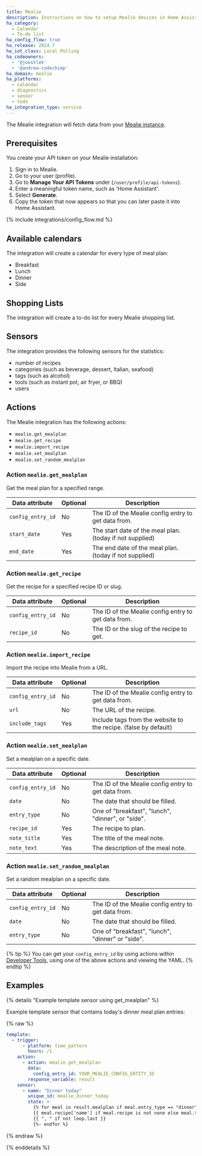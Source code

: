 ```yaml
---
title: Mealie
description: Instructions on how to setup Mealie devices in Home Assistant.
ha_category:
  - Calendar
  - To-do list
ha_config_flow: true
ha_release: 2024.7
ha_iot_class: Local Polling
ha_codeowners:
  - '@joostlek'
  - '@andrew-codechimp'
ha_domain: mealie
ha_platforms:
  - calendar
  - diagnostics
  - sensor
  - todo
ha_integration_type: service
---
```


The Mealie integration will fetch data from your [Mealie instance](https://mealie.io/).

## Prerequisites

You create your API token on your Mealie installation:

1. Sign in to Mealie.
2. Go to your user (profile).
3. Go to **Manage Your API Tokens** under (`/user/profile/api-tokens`).
4. Enter a meaningful token name, such as 'Home Assistant'.
5. Select **Generate**.
6. Copy the token that now appears so that you can later paste it into Home Assistant.

{% include integrations/config_flow.md %}

## Available calendars

The integration will create a calendar for every type of meal plan:

- Breakfast
- Lunch
- Dinner
- Side

## Shopping Lists

The integration will create a to-do list for every Mealie shopping list.

## Sensors

The integration provides the following sensors for the statistics:
- number of recipes
- categories (such as beverage, dessert, Italian, seafood)
- tags (such as alcohol)
- tools (such as instant pot, air fryer, or BBQ)
- users

## Actions

The Mealie integration has the following actions:

- `mealie.get_mealplan`
- `mealie.get_recipe`
- `mealie.import_recipe`
- `mealie.set_mealplan`
- `mealie.set_random_mealplan`

### Action `mealie.get_mealplan`

Get the meal plan for a specified range.

| Data attribute | Optional | Description                                              |
|------------------------|----------|----------------------------------------------------------|
| `config_entry_id`      | No       | The ID of the Mealie config entry to get data from.      |
| `start_date`           | Yes      | The start date of the meal plan. (today if not supplied) |
| `end_date`             | Yes      | The end date of the meal plan. (today if not supplied)   |

### Action `mealie.get_recipe`

Get the recipe for a specified recipe ID or slug.

| Data attribute | Optional | Description                                         |
|------------------------|----------|-----------------------------------------------------|
| `config_entry_id`      | No       | The ID of the Mealie config entry to get data from. |
| `recipe_id`            | No       | The ID or the slug of the recipe to get.            |

### Action `mealie.import_recipe`

Import the recipe into Mealie from a URL.

| Data attribute | Optional | Description                                                     |
|------------------------|----------|-----------------------------------------------------------------|
| `config_entry_id`      | No       | The ID of the Mealie config entry to get data from.             |
| `url`                  | No       | The URL of the recipe.                                          |
| `include_tags`         | Yes      | Include tags from the website to the recipe. (false by default) |

### Action `mealie.set_mealplan`

Set a mealplan on a specific date.

| Data attribute    | Optional | Description                                         |
|-------------------|----------|-----------------------------------------------------|
| `config_entry_id` | No       | The ID of the Mealie config entry to get data from. |
| `date`            | No       | The date that should be filled.                     |
| `entry_type`      | No       | One of "breakfast", "lunch", "dinner", or "side".    |
| `recipe_id`       | Yes      | The recipe to plan.                                 |
| `note_title`      | Yes      | The title of the meal note.                         |
| `note_text`       | Yes      | The description of the meal note.                   |

### Action `mealie.set_random_mealplan`

Set a random mealplan on a specific date.

| Data attribute    | Optional | Description                                         |
|-------------------|----------|-----------------------------------------------------|
| `config_entry_id` | No       | The ID of the Mealie config entry to get data from. |
| `date`            | No       | The date that should be filled.                     |
| `entry_type`      | No       | One of "breakfast", "lunch", "dinner" or "side".    |

{% tip %}
You can get your `config_entry_id` by using actions within [Developer Tools](/docs/tools/dev-tools/), using one of the above actions and viewing the YAML.
{% endtip %}

## Examples

{% details "Example template sensor using get_mealplan" %}

Example template sensor that contains today's dinner meal plan entries:

{% raw %}

```yaml
template:
  - trigger:
      - platform: time_pattern
        hours: /1
    action:
      - action: mealie.get_mealplan
        data:
          config_entry_id: YOUR_MEALIE_CONFIG_ENTITY_ID
        response_variable: result
    sensor:
      - name: "Dinner today"
        unique_id: mealie_dinner_today
        state: >
          {% for meal in result.mealplan if meal.entry_type == "dinner" -%}
          {{ meal.recipe['name'] if meal.recipe is not none else meal.title }}
          {{ ", " if not loop.last }}
          {%- endfor %}
```

{% endraw %}

{% enddetails %}
